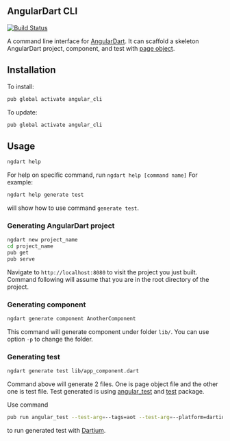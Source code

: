 ## AngularDart CLI

[![Build Status](https://travis-ci.org/google/angular_cli.svg?branch=master)](https://travis-ci.org/google/angular_cli)

A command line interface for [AngularDart][webdev_angular].
It can scaffold a skeleton AngularDart project, component, and test with
[page object][page_object].

## Installation

To install:

```bash
pub global activate angular_cli
```

To update:

```bash
pub global activate angular_cli
```

## Usage

```bash
ngdart help
```

For help on specific command, run `ngdart help [command name]`
For example:

```bash
ngdart help generate test
```

will show how to use command `generate test`.

### Generating AngularDart project

```bash
ngdart new project_name
cd project_name
pub get
pub serve
```

Navigate to `http://localhost:8080` to visit the project you just built.
Command following will assume that you are in the root directory of
the project.

### Generating component

```bash
ngdart generate component AnotherComponent
```
This command will generate component under folder `lib/`.
You can use option `-p` to change the folder.


### Generating test

```bash
ngdart generate test lib/app_component.dart
```

Command above will generate 2 files. One is page object file
and the other one is test file.
Test generated is using [angular_test][pub_angular_test]
and [test][pub_test] package.

Use command

```bash
pub run angular_test --test-arg=--tags=aot --test-arg=--platform=dartium  --test-arg=--reporter=expanded
```

to run generated test with [Dartium][webdev_dartium].

[webdev_angular]: https://webdev.dartlang.org/angular
[webdev_dartium]: https://webdev.dartlang.org/tools/dartium
[page_object]: https://martinfowler.com/bliki/PageObject.html
[pub_angular_test]: https://pub.dartlang.org/packages/angular_test
[pub_test]: https://pub.dartlang.org/packages/test
